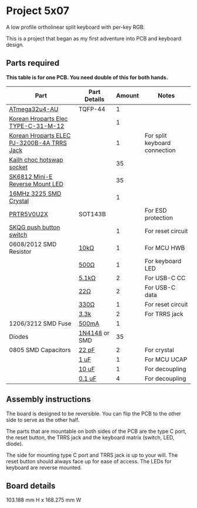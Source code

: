 # Project 5x07

A low profile ortholinear split keyboard with per-key RGB.

This is a project that began as my first adventure into PCB and keyboard design.

## Parts required

**This table is for one PCB. You need double of this for both hands.**

| Part                                                                                                                                                   | Part Details                                                                                                                                                                        | Amount | Notes                         |
| ------------------------------------------------------------------------------------------------------------------------------------------------------ | ----------------------------------------------------------------------------------------------------------------------------------------------------------------------------------- | ------ | ----------------------------- |
| [ATmega32u4-AU](https://item.taobao.com/item.htm?id=677430063008)                                                                                      | TQFP-44                                                                                                                                                                             | 1      |                               |
| [Korean Hroparts Elec TYPE-C-31-M-12](https://www.lcsc.com/product-detail/USB-Type-C_Korean-Hroparts-Elec-TYPE-C-31-M-12_C165948.html)                 |                                                                                                                                                                                     | 1      |                               |
| [Korean Hroparts ELEC PJ-3200B-4A TRRS Jack](https://www.lcsc.com/product-detail/Audio-Video-Connectors_Korean-Hroparts-Elec-PJ-3200B-4A_C136687.html) |                                                                                                                                                                                     | 1      | For split keyboard connection |
| [Kailh choc hotswap socket](https://item.taobao.com/item.htm?id=595850038767)                                                                          |                                                                                                                                                                                     | 35     |                               |
| [SK6812 Mini-E Reverse Mount LED](https://item.taobao.com/item.htm?id=669061805532)                                                                    |                                                                                                                                                                                     | 35     |                               |
| [16MHz 3225 SMD Crystal](https://lcsc.com/product-detail/Crystals_Seiko-Epson-X1E000021061300_C255909.html)                                            |                                                                                                                                                                                     | 1      |                               |
| [PRTR5V0U2X](https://lcsc.com/product-detail/Diodes-ESD_Nexperia-PRTR5V0U2X-215_C12333.html)                                                           | SOT143B                                                                                                                                                                             |        | For ESD protection            |
| [SKQG push button switch](https://lcsc.com/product-detail/Tactile-Switches_ALPSALPINE-SKQGAFE010_C202424.html)                                         |                                                                                                                                                                                     | 1      | For reset circuit             |
| 0608/2012 SMD Resistor                                                                                                                                 | [10kΩ](https://lcsc.com/product-detail/Chip-Resistor-Surface-Mount_Viking-Tech-AR05BTCW1002_C316200.html)                                                                           | 1      | For MCU HWB                   |
|                                                                                                                                                        | [500Ω](https://lcsc.com/product-detail/Chip-Resistor-Surface-Mount_Viking-Tech-ARG05BTC5000_C2828711.html)                                                                          | 1      | For keyboard LED              |
|                                                                                                                                                        | [5.1kΩ](https://lcsc.com/product-detail/Chip-Resistor-Surface-Mount_Viking-Tech-AR05DTCW5101_C319564.html)                                                                          | 2      | For USB-C CC                  |
|                                                                                                                                                        | [22Ω](https://lcsc.com/product-detail/Chip-Resistor-Surface-Mount_Viking-Tech-ARG05BTC0220_C309084.html)                                                                            | 2      | For USB-C data                |
|                                                                                                                                                        | [330Ω](https://lcsc.com/product-detail/Chip-Resistor-Surface-Mount_Viking-Tech-ARG05BTC3300_C2984456.html)                                                                          | 1      | For reset circuit             |
|                                                                                                                                                        | [3.3k](https://lcsc.com/product-detail/Chip-Resistor-Surface-Mount_Viking-Tech-ARG05BTC3301_C2828746.html)                                                                          | 2      | For TRRS jack                 |
| 1206/3212 SMD Fuse                                                                                                                                     | [500mA](https://lcsc.com/product-detail/PTC-Resettable-Fuses_TECHFUSE-nSMD025-24V_C70069.html)                                                                                      | 1      |                               |
| Diodes                                                                                                                                                 | [1N4148](https://lcsc.com/product-detail/Switching-Diode_MCC-Micro-Commercial-Components-1N4148W-TP_C77978.html) or SMD                                                             | 35     |                               |
| 0805 SMD Capacitors                                                                                                                                    | [22 pF](https://lcsc.com/product-detail/Multilayer-Ceramic-Capacitors-MLCC-SMD-SMT_Samsung-Electro-Mechanics-CL21C220JCANNNC_C165459.html)                                          | 2      | For crystal                   |
|                                                                                                                                                        | [1 uF](https://lcsc.com/product-detail/Multilayer-Ceramic-Capacitors-MLCC-SMD-SMT_Samsung-Electro-Mechanics_CL21B105KAFNNNE_Samsung-Electro-Mechanics-CL21B105KAFNNNE_C116352.html) | 1      | For MCU UCAP                  |
|                                                                                                                                                        | [10 uF](https://lcsc.com/product-detail/Multilayer-Ceramic-Capacitors-MLCC-SMD-SMT_SAMSUNG_CL21B106KOQNNNE_10uF-106-10-16V_C95841.html)                                             | 1      | For decoupling                |
|                                                                                                                                                        | [0.1 uF](https://lcsc.com/product-detail/Multilayer-Ceramic-Capacitors-MLCC-SMD-SMT_SAMSUNG_CL21B104JBCNNNC_100nF-104-5-50V_C62912.html)                                            | 4      | For decoupling                |

## Assembly instructions

The board is designed to be reversible. You can flip the PCB to the other side to serve as the other half.

The parts that are mountable on both sides of the PCB are the type C port, the reset button, the TRRS jack and the keyboard matrix (switch, LED, diode).

The side for mounting type C port and TRRS jack is up to your will. The reset button should always face up for ease of access. The LEDs for keyboard are reverse mounted.

## Board details

103.188 mm H x 168.275 mm W
